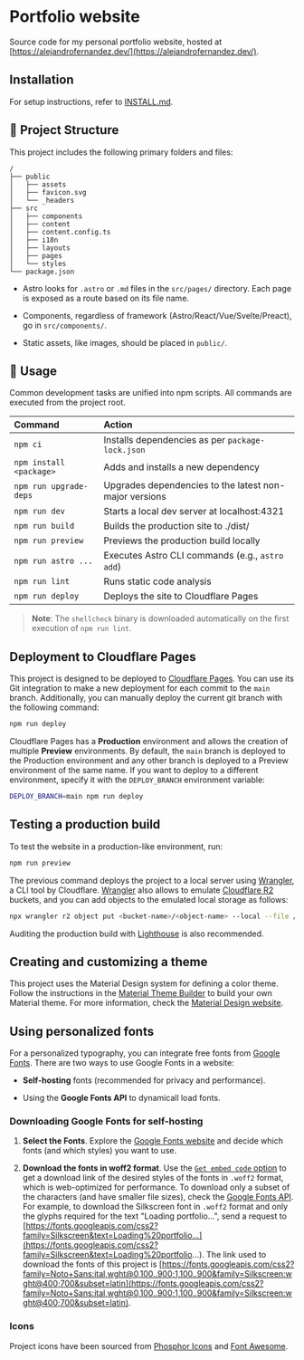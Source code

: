# Portfolio website

Source code for my personal portfolio website, hosted at [https://alejandrofernandez.dev/](https://alejandrofernandez.dev/).

## Installation

For setup instructions, refer to [INSTALL.md](INSTALL.md).

## 🚀 Project Structure

This project includes the following primary folders and files:

```plaintext
/
├── public
│   ├── assets
│   ├── favicon.svg
│   └── _headers
├── src
│   ├── components
│   ├── content
│   ├── content.config.ts
│   ├── i18n
│   ├── layouts
│   ├── pages
│   └── styles
└── package.json
```

- Astro looks for `.astro` or `.md` files in the `src/pages/` directory. Each page is exposed as a route based on its file name.

- Components, regardless of framework (Astro/React/Vue/Svelte/Preact), go in `src/components/`.

- Static assets, like images, should be placed in `public/`.

## 🧞 Usage

Common development tasks are unified into npm scripts. All commands are executed from the project root.

| Command                 | Action                                                 |
| :---------------------- | :----------------------------------------------------- |
| `npm ci`                | Installs dependencies as per `package-lock.json`       |
| `npm install <package>` | Adds and installs a new dependency                     |
| `npm run upgrade-deps`  | Upgrades dependencies to the latest non-major versions |
| `npm run dev`           | Starts a local dev server at localhost:4321            |
| `npm run build`         | Builds the production site to ./dist/                  |
| `npm run preview`       | Previews the production build locally                  |
| `npm run astro ...`     | Executes Astro CLI commands (e.g., `astro add`)        |
| `npm run lint`          | Runs static code analysis                              |
| `npm run deploy`        | Deploys the site to Cloudflare Pages                   |

> **Note**: The `shellcheck` binary is downloaded automatically on the first execution of `npm run lint`.

## Deployment to Cloudflare Pages

This project is designed to be deployed to [Cloudflare Pages](https://pages.cloudflare.com/). You can use its Git integration to make a new deployment for each commit to the `main` branch. Additionally, you can manually deploy the current git branch with the following command:

```bash
npm run deploy
```

Cloudflare Pages has a **Production** environment and allows the creation of multiple **Preview** environments. By default, the `main` branch is deployed to the Production environment and any other branch is deployed to a Preview environment of the same name. If you want to deploy to a different environment, specify it with the `DEPLOY_BRANCH` environment variable:

```bash
DEPLOY_BRANCH=main npm run deploy
```

## Testing a production build

To test the website in a production-like environment, run:

```bash
npm run preview
```

The previous command deploys the project to a local server using [Wrangler](https://developers.cloudflare.com/workers/wrangler/), a CLI tool by Cloudflare. [Wrangler](https://developers.cloudflare.com/workers/wrangler/) also allows to emulate [Cloudflare R2](https://www.cloudflare.com/developer-platform/products/r2/) buckets, and you can add objects to the emulated local storage as follows:

```bash
npx wrangler r2 object put <bucket-name>/<object-name> --local --file /path/to/file
```

Auditing the production build with [Lighthouse](https://developers.google.com/web/tools/lighthouse) is also recommended.

## Creating and customizing a theme

This project uses the Material Design system for defining a color theme. Follow the instructions in the [Material Theme Builder](https://material-foundation.github.io/material-theme-builder/) to build your own Material theme. For more information, check the [Material Design website](https://m3.material.io/blog/material-theme-builder).

## Using personalized fonts

For a personalized typography, you can integrate free fonts from [Google Fonts](https://fonts.google.com/). There are two ways to use Google Fonts in a website:

- **Self-hosting** fonts (recommended for privacy and performance).

- Using the **Google Fonts API** to dynamicall load fonts.

### Downloading Google Fonts for self-hosting

1. **Select the Fonts**. Explore the [Google Fonts website](https://fonts.google.com/) and decide which fonts (and which styles) you want to use.

2. **Download the fonts in woff2 format**. Use the [`Get embed code` option](https://fonts.google.com/selection/embed) to get a download link of the desired styles of the fonts in `.woff2` format, which is web-optimized for performance. To download only a subset of the characters (and have smaller file sizes), check the [Google Fonts API](https://developers.google.com/fonts/docs/getting_started). For example, to download the Silkscreen font in `.woff2` format and only the glyphs required for the text "Loading portfolio...", send a request to [https://fonts.googleapis.com/css2?family=Silkscreen&text=Loading%20portfolio...](https://fonts.googleapis.com/css2?family=Silkscreen&text=Loading%20portfolio...). The link used to download the fonts of this project is [https://fonts.googleapis.com/css2?family=Noto+Sans:ital,wght@0,100..900;1,100..900&family=Silkscreen:wght@400;700&subset=latin](https://fonts.googleapis.com/css2?family=Noto+Sans:ital,wght@0,100..900;1,100..900&family=Silkscreen:wght@400;700&subset=latin).

### Icons

Project icons have been sourced from [Phosphor Icons](https://phosphoricons.com/) and [Font Awesome](https://fontawesome.com/icons).
